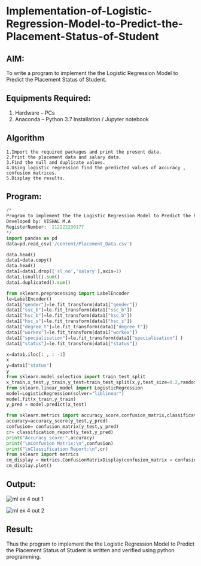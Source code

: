 # Implementation-of-Logistic-Regression-Model-to-Predict-the-Placement-Status-of-Student

## AIM:
To write a program to implement the the Logistic Regression Model to Predict the Placement Status of Student.

## Equipments Required:
1. Hardware – PCs
2. Anaconda – Python 3.7 Installation / Jupyter notebook

## Algorithm
```
1.Import the required packages and print the present data.
2.Print the placement data and salary data.
3.Find the null and duplicate values.
4.Using logistic regression find the predicted values of accuracy , confusion matrices.
5.Display the results.
```
## Program:
```python
/*
Program to implement the the Logistic Regression Model to Predict the Placement Status of Student.
Developed by: VISHAL M.A
RegisterNumber:  212222230177
*/
import pandas as pd
data=pd.read_csv('/content/Placement_Data.csv')

data.head()
data1=data.copy()
data.head()
data1=data1.drop(['sl_no','salary'],axis=1)
data1.isnull().sum()
data1.duplicated().sum()

from sklearn.preprocessing import LabelEncoder
le=LabelEncoder()
data1["gender"]=le.fit_transform(data1["gender"])
data1["ssc_b"]=le.fit_transform(data1["ssc_b"])
data1["hsc_b"]=le.fit_transform(data1["hsc_b"])
data1["hsc_s"]=le.fit_transform(data1["hsc_s"])
data1["degree_t"]=le.fit_transform(data1["degree_t"])
data1["workex"]=le.fit_transform(data1["workex"])
data1["specialisation"]=le.fit_transform(data1["specialisation"] )     
data1["status"]=le.fit_transform(data1["status"])

x=data1.iloc[: , : -1]
x
y=data1["status"]
y
from sklearn.model_selection import train_test_split
x_train,x_test,y_train,y_test=train_test_split(x,y,test_size=0.2,random_state=0)
from sklearn.linear_model import LogisticRegression
model=LogisticRegression(solver="liblinear")
model.fit(x_train,y_train)
y_pred = model.predict(x_test)

from sklearn.metrics import accuracy_score,confusion_matrix,classification_report
accuracy=accuracy_score(y_test,y_pred)
confusion= confusion_matrix(y_test,y_pred)
cr= classification_report(y_test,y_pred)
print("Accuracy score:",accuracy)
print("\nConfusion Matrix:\n",confusion)
print("\nClassification Report:\n",cr)
from sklearn import metrics
cm_display = metrics.ConfusionMatrixDisplay(confusion_matrix = confusion,display_labels=[True,False])
cm_display.plot()


```

## Output:
![ml ex 4 out 1](https://github.com/vishal21004/Implementation-of-Logistic-Regression-Model-to-Predict-the-Placement-Status-of-Student/assets/119560110/771054ad-5b04-4159-812e-10a86c53a5a1)



![ml ex 4 out 2](https://github.com/vishal21004/Implementation-of-Logistic-Regression-Model-to-Predict-the-Placement-Status-of-Student/assets/119560110/d3c0bb08-3174-4fb3-ad5d-d6a6057131bf)



## Result:
Thus the program to implement the the Logistic Regression Model to Predict the Placement Status of Student is written and verified using python programming.
